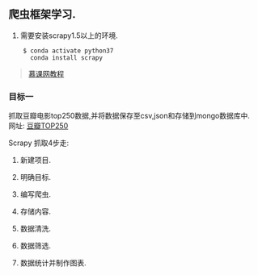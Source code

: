 ## 爬虫框架学习.


1. 需要安装scrapy1.5以上的环境.
```
    $ conda activate python37
      conda install scrapy
``` 

> [慕课网教程](https://www.imooc.com/video/17515)

### 目标一
 抓取豆瓣电影top250数据,并将数据保存至csv,json和存储到mongo数据库中.  
 网址: [豆瓣TOP250](https://movie.douban.com/top250)

Scrapy 抓取4步走:  
   
   1. 新建项目.
   2. 明确目标.
   3. 编写爬虫.  
   4. 存储内容.
   
   5. 数据清洗.
   6. 数据筛选.
   7. 数据统计并制作图表.
  
  
  